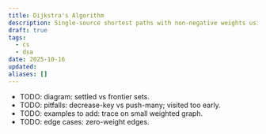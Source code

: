 ```yaml
---
title: Dijkstra's Algorithm
description: Single-source shortest paths with non-negative weights using a PQ.
draft: true
tags:
  - cs
  - dsa
date: 2025-10-16
updated:
aliases: []
---
```

- TODO: diagram: settled vs frontier sets.
- TODO: pitfalls: decrease-key vs push-many; visited too early.
- TODO: examples to add: trace on small weighted graph.
- TODO: edge cases: zero-weight edges.
